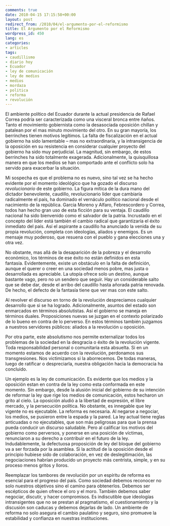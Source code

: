 ```yaml
---
comments: true
date: 2010-04-15 17:15:58+00:00
layout: post
redirect_from: /2010/04/el-argumento-por-el-reformismo
title: El Argumento por el Reformismo
wordpress_id: 450
lang: es
categories:
- articles
tags:
- caudillismo
- diario hoy
- Ecuador
- ley de comunicación
- ley de medios
- medios
- mordaza
- politica
- reforma
- revolución
---
```


El ambiente político del Ecuador durante la actual presidencia de Rafael Correa podría ser caracterizada como una visceral bronca entre ñaños. Tanto el movimiento gobiernista como la desasociada oposición chillan y patalean por el mas minuto movimiento del otro. En su gran mayoría, los berrinches tienen motivos legítimos. La falta de fiscalización en el actual gobierno ha sido lamentable – mas no extraordinaria, y la intransigencia de la oposición en su resistencia en considerar cualquier proyecto del gobierno ha sido muy perjudicial. La magnitud, sin embargo, de estos berrinches ha sido totalmente exagerada. Adicionalmente, la quisquillosa manera en que los medios se han comportado ante el conflicto solo ha servido para exacerbar la situación.

Mi sospecha es que el problema no es nuevo, sino tal vez se ha hecho evidente por el momento ideológico que ha gozado el discurso _revolucionario_ de este gobierno. La figura mítica de la dura mano del dictador benevolente, caudillo, revolucionario líder que cambiaría radicalmente el país, ha dominado el vernáculo político nacional desde el nacimiento de la república. Garcia Moreno y Alfaro, Febrescordero y Correa, todos han hecho gran uso de esta ficción para su ventaja. El caudillo nacional ha sido bienvenido como el salvador de la patria. Incrustado en el concepto del líder está también el cambio radical que garantizaría el éxito inmediato del país. Así el aspirante a caudillo ha anunciado la venida de su propia revolución, completa con ideologías, aliados y enemigos. Es un mensaje muy poderoso, que resuena con el pueblo y gana elecciones una y otra vez.

No obstante, mas allá de la desaparición de la pobreza y el desarrollo económico, los términos de ese éxito no están definidos en esta fantasía. Evidentemente, existe un obstáculo en la falta de definición, aunque el querer o creer en una sociedad menos pobre, mas justa o desarrollada es apreciable. La utopía ofrece solo un destino, aunque bastante vago, pero no un sendero que seguir. Hay un considerable salto que se debe dar, desde el arribo del caudillo hasta añorada patria renovada. De hecho, el defecto de la fantasía tiene que ver mas con este salto.

Al revolver el discurso en torno de la revolución despreciamos cualquier desarrollo que si se ha logrado. Adicionalmente, asuntos del estado son enmarcados en términos absolutistas. Así el gobierno se maneja en términos duales. Proposiciones nuevas se juzgan en el contexto polarizado de lo bueno en contra de lo perverso. En estos términos también juzgamos a nuestros servidores públicos: aliados a la revolución u oposición.

Por otra parte, este absolutismo nos permite externalizar todos los problemas de la sociedad en la desgracia o éxito de la revolución vigente. Toda responsabilidad personal o comunitaria esta absuelta. Si en un momento estamos de acuerdo con la revolución, perdonamos sus transgresiones. Nos victimizamos si la aborrecemos. De todas maneras, luego de ratificar o despreciarla, nuestra obligación hacia la democracia ha concluido.

Un ejemplo es la ley de comunicación. Es evidente que los medios y la oposición estan en contra de la ley como esta conformada en este momento. Sin embargo, desde la alusión inicial del gobierno de su intención de reformar la ley que rige los medios de comunicación, estos hecharon un grito al cielo. La oposición aludió a la libertad de expresión, el libre mercado, y la persecución política. No obstante, es innegable que ley vigente no es ejecutable. La reforma es necesaria. Al negarse a negociar, los medios, se pusieron entre la espada y la pared. La ley actual tiene reglas anticuadas o no ejecutables, que son más peligrosas para que la prensa pueda conducir un discurso saludable. Pero al calificar los motivos del gobierno como perversos, y ponerse en una posición de víctimas, renunciaron a su derecho a contribuir en el futuro de la ley. Indudablemente, la defectuosa proposición de ley del bloque del gobierno va a ser forzada por la asamblea. Si la actitud de la oposición desde el principio hubiese sido de colaboración, en vez de deslegitimación, las negociaciones habrían producido un proyecto más centrista, simple, y en su proceso menos gritos y lloros.

Reemplazar los tambores de revolución por un espíritu de reforma es esencial para el progreso del país. Como sociedad debemos reconocer no solo nuestros objetivos sino el camino para obtenerlos. Debemos ser escépticos de quien ofrece el oro y el moro. También debemos saber negociar, discutir, y hacer compromisos. Es indiscutible que ideologías intransigentes que no se prestan al pragmatismo, el cuestionamiento y la discusión son caducas y debemos dejarlas de lado. Un ambiente de reforma no solo asegura el cambio paulatino y seguro, sino promueve la estabilidad y confianza en nuestras instituciones.
